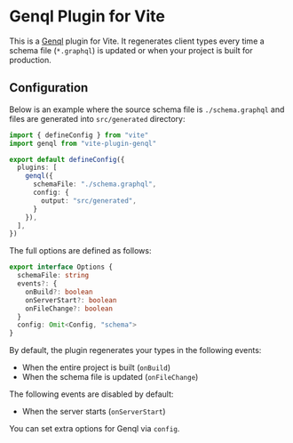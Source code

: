 # Genql Plugin for Vite

This is a [Genql](https://github.com/remorses/genql) plugin for Vite. It
regenerates client types every time a schema file (`*.graphql`) is updated or
when your project is built for production.

## Configuration

Below is an example where the source schema file is `./schema.graphql` and files
are generated into `src/generated` directory:

``` typescript
import { defineConfig } from "vite"
import genql from "vite-plugin-genql"

export default defineConfig({
  plugins: [
    genql({
      schemaFile: "./schema.graphql",
      config: {
        output: "src/generated",
      }
    }),
  ],
})
```

The full options are defined as follows:

``` typescript
export interface Options {
  schemaFile: string
  events?: {
    onBuild?: boolean
    onServerStart?: boolean
    onFileChange?: boolean
  }
  config: Omit<Config, "schema">
}
```

By default, the plugin regenerates your types in the following events:

- When the entire project is built (`onBuild`)
- When the schema file is updated (`onFileChange`)

The following events are disabled by default:

- When the server starts (`onServerStart`)

You can set extra options for Genql via `config`.
